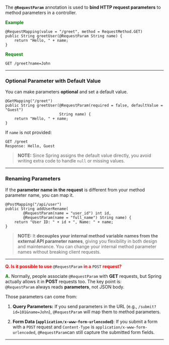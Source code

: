 
The **`@RequestParam`** annotation is used to **bind HTTP request parameters** to method parameters in a controller.

<span style="color:green;font-weight:bold;">Example</span>

```
@RequestMapping(value = "/greet", method = RequestMethod.GET)
public String greetUser(@RequestParam String name) {
    return "Hello, " + name;
}
```

<span style="color:green;font-weight:bold;">Request</span>

```
GET /greet?name=John
```

---
### Optional Parameter with Default Value

You can make parameters **optional** and set a default value.

```
@GetMapping("/greet")
public String greetUser(@RequestParam(required = false, defaultValue = "Guest") 
                        String name) {
    return "Hello, " + name;
}
```

If `name` is not provided:

```
GET /greet
Response: Hello, Guest
```

> **NOTE:** Since Spring assigns the default value directly, you avoid writing extra code to handle `null` or missing values.

---
### Renaming Parameters

If the **parameter name in the request** is different from your method parameter name, you can map it.

```
@PostMapping("/api/user")
public String addUserRename(
        @RequestParam(name = "user_id") int id,
        @RequestParam(name = "full_name") String name) {
    return "User ID: " + id + ", Name: " + name;
}
```

> **NOTE:** It **decouples your internal method variable names from the external API parameter names**, giving you flexibility in both design and maintenance. You can change your internal method parameter names without breaking client requests.

---

<span style="color:red;font-weight:bold;">Q. Is it possible to use</span> `@RequestParam` <span style="color:red;font-weight:bold;">in a</span> `POST` <span style="color:red;font-weight:bold;">request?</span>

<span style="color:green;font-weight:bold;">A.</span> Normally, people associate `@RequestParam` with **GET** requests, but Spring actually allows it in **POST** requests too. The key point is: `@RequestParam` always reads **parameters**, not JSON body.  

Those parameters can come from:

1. **Query Parameters:** If you send parameters in the URL (e.g., `/submit?id=101&name=John`), `@RequestParam` will map them to method parameters.

2. **Form Data (`application/x-www-form-urlencoded`)**: If you submit a form with a `POST` request and `Content-Type` is `application/x-www-form-urlencoded`, `@RequestParam`can still capture the submitted form fields.

---
